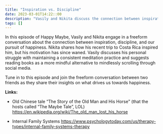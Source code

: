 ```yaml
---
title: "Inspiration vs. Discipline"
date: 2023-03-01T14:22::00
description: "Vasily and Nikita discuss the connection between inspiration, discipline, and happiness, sharing personal struggles and insights on maintaining motivation in a mindful and engaging episode."
tags: []
---
```


<p>In this episode of Happy Maybe, Vasily and Nikita engage in a freeform conversation about the connection between inspiration, discipline, and our pursuit of happiness. Nikita shares how his recent trip to Costa Rica inspired him, but his motivation has since waned. Vasily discusses his personal struggle with maintaining a consistent meditation practice and suggests reading books as a more mindful alternative to mindlessly scrolling through social media.</p><p>Tune in to this episode and join the freeform conversation between two friends as they share their insights on what drives us towards happiness.</p><p><strong>Links:</strong></p><ul><li><p>Old Chinese tale “The Story of the Old Man and His Horse" (that the hosts called “The Maybe Tale”, LOL) <a target="_blank" rel="noopener noreferrer nofollow" href="https://en.wikipedia.org/wiki/The_old_man_lost_his_horse">https://en.wikipedia.org/wiki/The_old_man_lost_his_horse</a>&nbsp;</p></li><li><p>Internal Family Systems <a target="_blank" rel="noopener noreferrer nofollow" href="https://www.psychologytoday.com/us/therapy-types/internal-family-systems-therapy">https://www.psychologytoday.com/us/therapy-types/internal-family-systems-therapy</a></p></li></ul><p></p>

